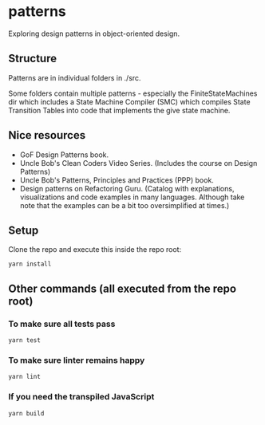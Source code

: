 # patterns

Exploring design patterns in object-oriented design.

## Structure

Patterns are in individual folders in ./src.

Some folders contain multiple patterns - especially the FiniteStateMachines dir which includes a State Machine Compiler (SMC) which compiles State Transition Tables into code that implements the give state machine.

## Nice resources
- GoF Design Patterns book.
- Uncle Bob's Clean Coders Video Series. (Includes the course on Design Patterns)
- Uncle Bob's Patterns, Principles and Practices (PPP) book.
- Design patterns on Refactoring Guru. (Catalog with explanations, visualizations and code examples in many languages. Although take note that the examples can be a bit too oversimplified at times.)

## Setup

Clone the repo and execute this inside the repo root:
```
yarn install
```

## Other commands (all executed from the repo root)

### To make sure all tests pass
```
yarn test
```

### To make sure linter remains happy
```
yarn lint
```

### If you need the transpiled JavaScript 
```
yarn build
```